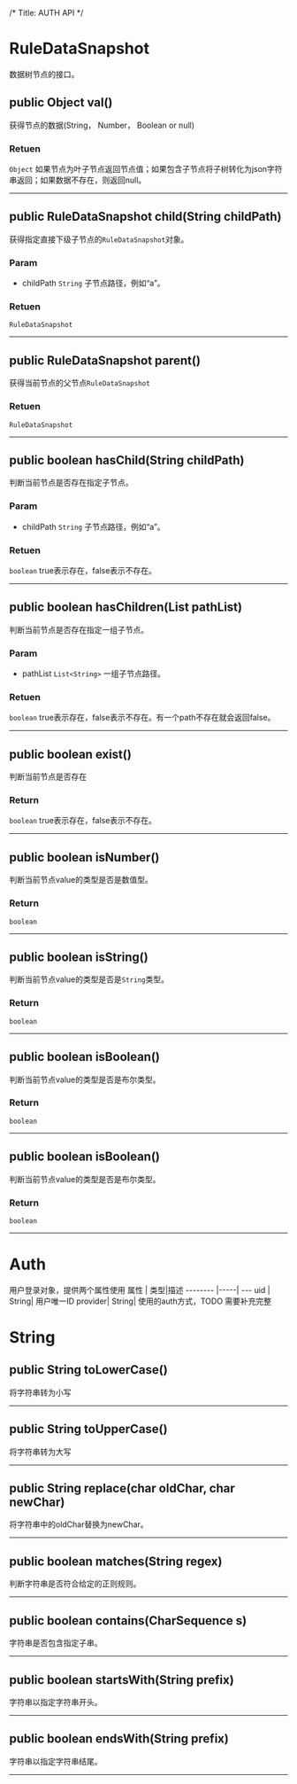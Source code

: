/*
Title: AUTH API
*/

# RuleDataSnapshot
数据树节点的接口。

## public Object val()
获得节点的数据(String， Number， Boolean or null)

### Retuen
`Object` 如果节点为叶子节点返回节点值；如果包含子节点将子树转化为json字符串返回；如果数据不存在，则返回null。

---
## public RuleDataSnapshot child(String childPath) 
获得指定直接下级子节点的`RuleDataSnapshot`对象。

### Param 
* childPath `String`
子节点路径，例如“a”。

### Retuen
`RuleDataSnapshot`

---

## public RuleDataSnapshot parent() 
获得当前节点的父节点`RuleDataSnapshot`

### Retuen
`RuleDataSnapshot`

---

## public boolean hasChild(String childPath)
判断当前节点是否存在指定子节点。

### Param
* childPath `String`
子节点路径，例如“a”。

### Retuen
`boolean` true表示存在，false表示不存在。

---

## public boolean hasChildren(List pathList)
判断当前节点是否存在指定一组子节点。


### Param
* pathList `List<String>`
一组子节点路径。

### Retuen
`boolean` true表示存在，false表示不存在。有一个path不存在就会返回false。

---

## public boolean exist() 
判断当前节点是否存在

### Return
`boolean` true表示存在，false表示不存在。

----

## public boolean isNumber()
判断当前节点value的类型是否是数值型。

### Return
`boolean` 

----

## public boolean isString()
判断当前节点value的类型是否是`String`类型。

### Return
`boolean` 

----

## public boolean isBoolean()
判断当前节点value的类型是否是布尔类型。

### Return
`boolean` 

----

## public boolean isBoolean()
判断当前节点value的类型是否是布尔类型。

### Return
`boolean` 

----

# Auth
用户登录对象，提供两个属性使用
属性     | 类型|描述
-------- |-----| ---
uid | String| 用户唯一ID
provider| String| 使用的auth方式，TODO 需要补充完整 



# String

##  public String toLowerCase() 
将字符串转为小写

---
##  public String toUpperCase()
将字符串转为大写

---

## public String replace(char oldChar, char newChar) 
将字符串中的oldChar替换为newChar。

---

## public boolean matches(String regex)
判断字符串是否符合给定的正则规则。

---
## public boolean contains(CharSequence s)
字符串是否包含指定子串。

---
## public boolean startsWith(String prefix)
字符串以指定字符串开头。

---
## public boolean endsWith(String prefix)
字符串以指定字符串结尾。

---
